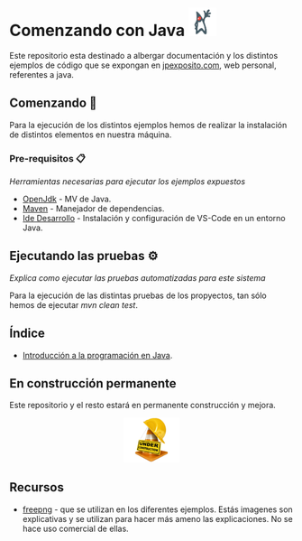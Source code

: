 # Comenzando con Java <img src="images/icono-java.png" width="50px" >

Este repositorio esta destinado a albergar documentación y los distintos ejemplos de código que se expongan en [jpexposito.com](https://jpexposito.com/), web personal, referentes a java.

## Comenzando 🚀

Para la ejecución de los distintos ejemplos hemos de realizar la instalación de distintos elementos en nuestra máquina.
### Pre-requisitos 📋
_Herramientas necesarias para ejecutar los ejemplos expuestos_

* [OpenJdk](https://openjdk.java.net/) - MV de Java.
* [Maven](https://jpexposito.com/lets-go-maven/) - Manejador de dependencias.
* [Ide Desarrollo](https://jpexposito.com/preparing-development-environment-java/) - Instalación y configuración de VS-Code en un entorno Java.


## Ejecutando las pruebas ⚙️
_Explica como ejecutar las pruebas automatizadas para este sistema_

Para la ejecución de las distintas pruebas de los propyectos, tan sólo hemos de ejecutar *mvn clean test*.

## Índice
- [Introducción a la programación en Java](https://github.com/jpexposito/comenzado-con-java/wiki/Introducci%C3%B3n-a-la-Programaci%C3%B3n-en-Java).

## En construcción permanente

Este repositorio y el resto estará en permanente construcción y mejora.

<div align="center">
    <img src="https://github.com/jpexposito/jpexposito/blob/main/imagen/construccion.png" width="20%" height="20%"alt="@jpexposito en construccion">
    </br>
</div>

## Recursos
* [freepng](https://www.freepng.es/) - que se utilizan en los diferentes ejemplos. Estás imagenes son explicativas y se utilizan para hacer más ameno las explicaciones. No se hace uso comercial de ellas.

